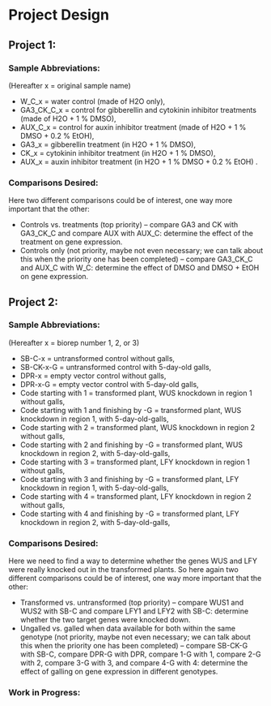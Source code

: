 # Project Design

## Project 1:
### Sample Abbreviations:
(Hereafter x = original sample name)

* W_C_x = water control (made of H2O only), 
* GA3_CK_C_x = control for gibberellin and cytokinin inhibitor treatments (made of H2O + 1 % DMSO), 
* AUX_C_x = control for auxin inhibitor treatment (made of H2O + 1 % DMSO + 0.2 % EtOH),  
* GA3_x = gibberellin treatment (in H2O + 1 % DMSO),
* CK_x = cytokinin inhibitor treatment (in H2O + 1 % DMSO),
* AUX_x = auxin inhibitor treatment (in H2O + 1 % DMSO + 0.2 % EtOH) .

### Comparisons Desired:
Here two different comparisons could be of interest, one way more important that the other:
* Controls vs. treatments (top priority) – compare GA3 and CK with GA3_CK_C and compare AUX with AUX_C: determine the effect of the treatment on gene expression.
* Controls only (not priority, maybe not even necessary; we can talk about this when the priority one has been completed) – compare GA3_CK_C and AUX_C with W_C: determine the effect of DMSO and DMSO + EtOH on gene expression.


## Project 2:
### Sample Abbreviations:
(Hereafter x = biorep number 1, 2, or 3)
* SB-C-x = untransformed control without galls,
* SB-CK-x-G = untransformed control with 5-day-old galls,
* DPR-x = empty vector control without galls,
* DPR-x-G = empty vector control with 5-day-old galls,
* Code starting with 1 = transformed plant, WUS knockdown in region 1 without galls,
* Code starting with 1 and finishing by -G = transformed plant, WUS knockdown in region 1, with 5-day-old-galls,
* Code starting with 2 = transformed plant, WUS knockdown in region 2 without galls,
* Code starting with 2 and finishing by -G  = transformed plant, WUS knockdown in region 2, with 5-day-old-galls,
* Code starting with 3 = transformed plant, LFY knockdown in region 1 without galls,
* Code starting with 3 and finishing by -G  = transformed plant, LFY knockdown in region 1, with 5-day-old-galls,
* Code starting with 4 = transformed plant, LFY knockdown in region 2 without galls,
* Code starting with 4 and finishing by -G  = transformed plant, LFY knockdown in region 2, with 5-day-old-galls,

### Comparisons Desired:
Here we need to find a way to determine whether the genes WUS and LFY were really knocked out in the transformed plants. So here again two different comparisons could be of interest, one way more important that the other:
* Transformed vs. untransformed (top priority) – compare WUS1 and WUS2 with SB-C and compare LFY1 and LFY2 with SB-C: determine whether the two target genes were knocked down.
* Ungalled vs. galled when data available for both within the same genotype (not priority, maybe not even necessary; we can talk about this when the priority one has been completed) – compare SB-CK-G with SB-C, compare DPR-G with DPR, compare 1-G with 1, compare 2-G with 2, compare 3-G with 3, and compare 4-G with 4: determine the effect of galling on gene expression in different genotypes.

### Work in Progress:

